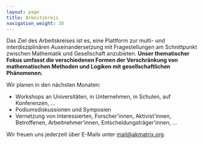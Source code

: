 ```yaml
---
layout: page
title: Arbeitskreis
navigation_weight: 30
---
```


Das Ziel des Arbeitskreises ist es, eine Plattform zur multi- und interdisziplinären Auseinandersetzung mit Fragestellungen am Schnittpunkt zwischen Mathematik und Gesellschaft anzubieten. **Unser thematischer Fokus umfasst die verschiedenen Formen der Verschränkung von mathematischen Methoden und Logiken mit gesellschaftlichen Phänomenen.**

Wir planen in den nächsten Monaten:
* Workshops an Universitäten, in Unternehmen, in Schulen, auf Konferenzen, …
* Podiumsdiskussionen und Symposien
* Vernetzung von Interessierten, Forscher'innen, Aktivist'innen, Betroffenen, Arbeitnehmer'innen, Entscheidungsträger'innen, …

Wir freuen uns jederzeit über E-Mails unter <a href="mailto:mail@akmatrix.org">mail@akmatrix.org</a>.
